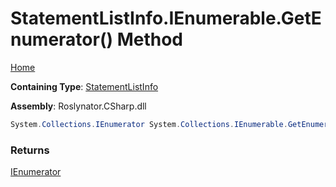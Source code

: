 # StatementListInfo\.IEnumerable\.GetEnumerator\(\) Method

[Home](../../../../../README.md)

**Containing Type**: [StatementListInfo](../README.md)

**Assembly**: Roslynator\.CSharp\.dll

```csharp
System.Collections.IEnumerator System.Collections.IEnumerable.GetEnumerator()
```

### Returns

[IEnumerator](https://docs.microsoft.com/en-us/dotnet/api/system.collections.ienumerator)

